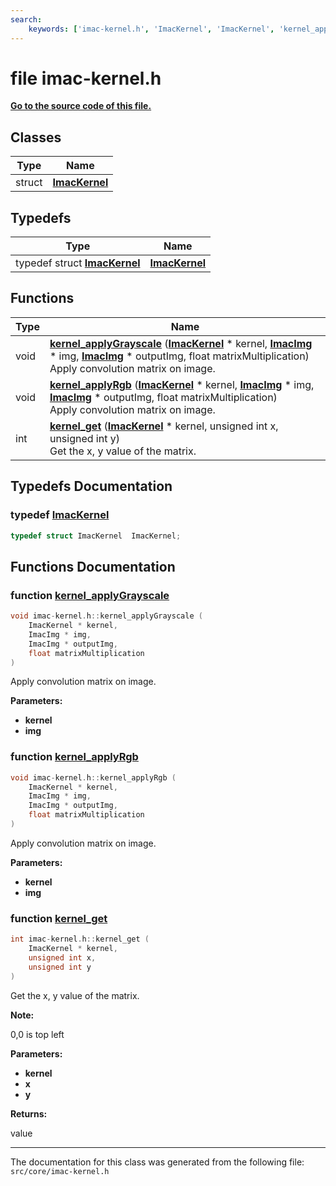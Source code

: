 ```yaml
---
search:
    keywords: ['imac-kernel.h', 'ImacKernel', 'ImacKernel', 'kernel_applyGrayscale', 'kernel_applyRgb', 'kernel_get']
---
```


# file imac-kernel.h

**[Go to the source code of this file.](imac-kernel_8h_source.md)**
## Classes

|Type|Name|
|-----|-----|
|struct|[**ImacKernel**](struct_imac_kernel.md)|


## Typedefs

|Type|Name|
|-----|-----|
|typedef struct **[ImacKernel](struct_imac_kernel.md)**|[**ImacKernel**](imac-kernel_8h.md#1abe62798b9dbf209f31dd31e27c3d7f6a)|


## Functions

|Type|Name|
|-----|-----|
|void|[**kernel\_applyGrayscale**](imac-kernel_8h.md#1a2c2f5ebf76509bb4ed1d66332ab83c2f) (**[ImacKernel](struct_imac_kernel.md)** \* kernel, **[ImacImg](struct_imac_img.md)** \* img, **[ImacImg](struct_imac_img.md)** \* outputImg, float matrixMultiplication) <br>Apply convolution matrix on image. |
|void|[**kernel\_applyRgb**](imac-kernel_8h.md#1aca5ea2decf6bcef9333b435e9d4aa451) (**[ImacKernel](struct_imac_kernel.md)** \* kernel, **[ImacImg](struct_imac_img.md)** \* img, **[ImacImg](struct_imac_img.md)** \* outputImg, float matrixMultiplication) <br>Apply convolution matrix on image. |
|int|[**kernel\_get**](imac-kernel_8h.md#1a4e7321ddb7f98f5a6ce119e2bba16690) (**[ImacKernel](struct_imac_kernel.md)** \* kernel, unsigned int x, unsigned int y) <br>Get the x, y value of the matrix. |


## Typedefs Documentation

### typedef <a id="1abe62798b9dbf209f31dd31e27c3d7f6a" href="#1abe62798b9dbf209f31dd31e27c3d7f6a">ImacKernel</a>

```cpp
typedef struct ImacKernel  ImacKernel;
```



## Functions Documentation

### function <a id="1a2c2f5ebf76509bb4ed1d66332ab83c2f" href="#1a2c2f5ebf76509bb4ed1d66332ab83c2f">kernel\_applyGrayscale</a>

```cpp
void imac-kernel.h::kernel_applyGrayscale (
    ImacKernel * kernel,
    ImacImg * img,
    ImacImg * outputImg,
    float matrixMultiplication
)
```

Apply convolution matrix on image. 



**Parameters:**


* **kernel** 
* **img** 



### function <a id="1aca5ea2decf6bcef9333b435e9d4aa451" href="#1aca5ea2decf6bcef9333b435e9d4aa451">kernel\_applyRgb</a>

```cpp
void imac-kernel.h::kernel_applyRgb (
    ImacKernel * kernel,
    ImacImg * img,
    ImacImg * outputImg,
    float matrixMultiplication
)
```

Apply convolution matrix on image. 



**Parameters:**


* **kernel** 
* **img** 



### function <a id="1a4e7321ddb7f98f5a6ce119e2bba16690" href="#1a4e7321ddb7f98f5a6ce119e2bba16690">kernel\_get</a>

```cpp
int imac-kernel.h::kernel_get (
    ImacKernel * kernel,
    unsigned int x,
    unsigned int y
)
```

Get the x, y value of the matrix. 



**Note:**

0,0 is top left 




**Parameters:**


* **kernel** 
* **x** 
* **y** 



**Returns:**

value 






----------------------------------------
The documentation for this class was generated from the following file: `src/core/imac-kernel.h`
